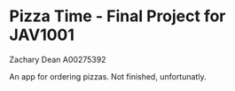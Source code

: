 # Pizza Time - Final Project for JAV1001
Zachary Dean
A00275392

An app for ordering pizzas.  Not finished, unfortunatly.

